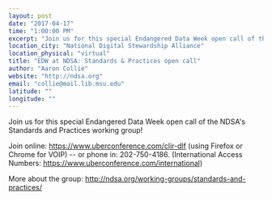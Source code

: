 ```yaml
---
layout: post
date: "2017-04-17"
time: "1:00:00 PM"
excerpt: "Join us for this special Endangered Data Week open call of the NDSA's Standards and Practices working group..."
location_city: "National Digital Stewardship Alliance"
location_physical: "virtual"
title: "EDW at NDSA: Standards & Practices open call"
author: "Aaron Collie"
website: "http://ndsa.org"
email: "collie@mail.lib.msu.edu"
latitude: ""
longitude: ""
---
```


Join us for this special Endangered Data Week open call of the NDSA's Standards and Practices working group! 

Join online: https://www.uberconference.com/clir-dlf (using Firefox or Chrome for VOIP) -- or phone in: 202-750-4186. (International Access Numbers: https://www.uberconference.com/international) 

More about the group: http://ndsa.org/working-groups/standards-and-practices/ 
